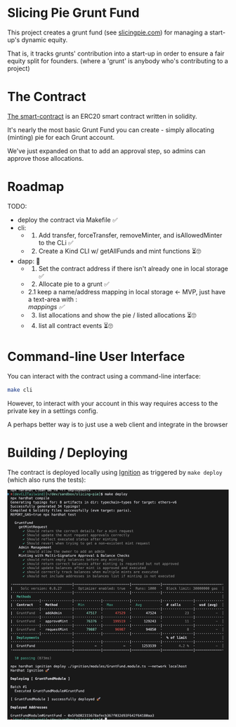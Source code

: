 # Slicing Pie Grunt Fund

This project creates a grunt fund (see [slicingpie.com](https://slicingpie.com/)) for managing a start-up's dynamic equity.

That is, it tracks grunts' contribution into a start-up in order to ensure a fair equity split for founders.
(where a 'grunt' is anybody who's contributing to a project)

# The Contract
[The smart-contract](./contracts/GruntFund.sol) is an ERC20 smart contract written in solidity.

It's nearly the most basic Grunt Fund you can create - simply allocating (minting) pie for each Grunt account.

We've just expanded on that to add an approval step, so admins can approve those allocations.

# Roadmap

TODO:
 * deploy the contract via Makefile ✅ 
 * cli:
   * 1. Add transfer, forceTransfer, removeMinter, and isAllowedMinter to the CLi ✅
   * 2. Create a Kind CLI w/ getAllFunds and mint functions ⏳🙄
 * dapp: 🦕 
   * 1. Set the contract address if there isn't already one in local storage ✅ 
   * 2. Allocate pie to a grunt ✅ 
   *   2.1 keep a name/address mapping in local storage <- MVP, just have a text-area with <name>:<address> mappings ✅ 
   * 3. list allocations and show the pie / listed allocations ⏳🙄
   * 4. list all contract events ⏳🙄

# Command-line User Interface

You can interact with the contract using a command-line interface:

```sh
make cli
```

However, to interact with your account in this way requires access to the private key in a settings config.

A perhaps better way is to just use a web client and integrate in the browser

# Building / Deploying

The contract is deployed locally using [Ignition](https://hardhat.org/ignition/docs/guides/deploy) as triggered by `make deploy` (which also runs the tests):

![./docs/deployment.png](./docs/deployment.png)
